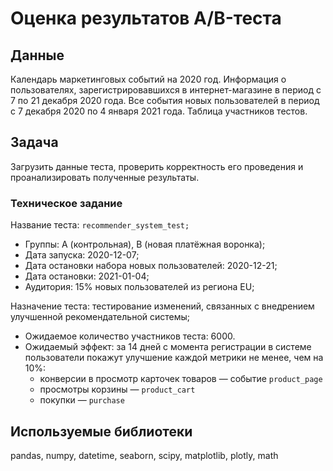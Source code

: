 # Оценка результатов A/B-теста

## Данные
Календарь маркетинговых событий на 2020 год.
Информация о пользователях, зарегистрировавшихся в интернет-магазине в период с 7 по 21 декабря 2020 года.
Все события новых пользователей в период с 7 декабря 2020 по 4 января 2021 года.
Таблица участников тестов.

## Задача
Загрузить данные теста, проверить корректность его проведения и проанализировать полученные результаты.

### Техническое задание
Название теста: `recommender_system_test;`

- Группы: А (контрольная), B (новая платёжная воронка);
- Дата запуска: 2020-12-07;
- Дата остановки набора новых пользователей: 2020-12-21;
- Дата остановки: 2021-01-04;
- Аудитория: 15% новых пользователей из региона EU;
    
Назначение теста: тестирование изменений, связанных с внедрением улучшенной рекомендательной системы;
    
- Ожидаемое количество участников теста: 6000.
- Ожидаемый эффект: за 14 дней с момента регистрации в системе пользователи покажут улучшение каждой метрики не менее, чем на 10%:
  - конверсии в просмотр карточек товаров — событие `product_page`
  - просмотры корзины — `product_cart`
  - покупки — `purchase`
    
## Используемые библиотеки
pandas, numpy, datetime, seaborn, scipy, matplotlib, plotly, math